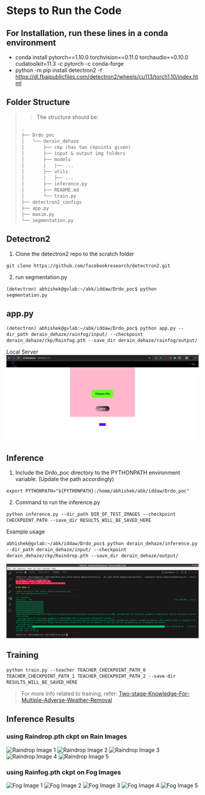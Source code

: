 # Steps to Run the Code

## For Installation, run these lines in a conda environment
- conda install pytorch==1.10.0 torchvision==0.11.0 torchaudio==0.10.0 cudatoolkit=11.3 -c pytorch -c conda-forge
- python -m pip install detectron2 -f https://dl.fbaipublicfiles.com/detectron2/wheels/cu113/torch1.10/index.html

## Folder Structure
> > The structure should be:
>
> ```
> .
> ├── Drdo_poc
> │   └── derain_dehaze
> │       ├── ckp (has two ckpoints given)
> │       ├── input & output img folders
> │       ├── models
> │       |   |── ...
> │       ├── utils
> │       |   ├── ...
> │       ├── inference.py
> │       ├── README.md
> │       └── train.py
> ├── detectron2_configs
> ├── app.py
> ├── maxim.py
> └── segmentation.py

## Detectron2
1. Clone the detectron2 repo to the scratch folder
```shell
git clone https://github.com/facebookresearch/detectron2.git
```
2. run segmentation.py
```shell
(detectron) abhishek@gvlab:~/abk/iddaw/Drdo_poc$ python segmentation.py 
```
## app.py
```shell
(detectron) abhishek@gvlab:~/abk/iddaw/Drdo_poc$ python app.py --dir_path derain_dehaze/rainfog/input/ --checkpoint derain_dehaze/ckp/Rainfog.pth --save_dir derain_dehaze/rainfog/output/  
```
Local Server 
![App Image 1](https://github.com/abhishekredy18/derain_dehaze/blob/main/images/app/app%20window.jpeg)


## Inference
1. Include the Drdo_poc directory to the PYTHONPATH environment variable.
   (Update the path accordingly)
```shell
export PYTHONPATH="${PYTHONPATH}:/home/abhishek/abk/iddaw/Drdo_poc"
```
2. Command to run the inference.py
```shell
python inference.py --dir_path DIR_OF_TEST_IMAGES --checkpoint CHECKPOINT_PATH --save_dir RESULTS_WILL_BE_SAVED_HERE 
```
Example usage
```shell
abhishek@gvlab:~/abk/iddaw/Drdo_poc$ python derain_dehaze/inference.py --dir_path derain_dehaze/input/ --checkpoint derain_dehaze/ckp/Raindrop.pth --save_dir derain_dehaze/output/
```
![Terminal Image 1](https://github.com/abhishekredy18/derain_dehaze/blob/main/images/rainfog/inferance%20terminal%20output.jpeg)

## Training
```shell
python train.py --teacher TEACHER_CHECKPOINT_PATH_0 TEACHER_CHECKPOINT_PATH_1 TEACHER_CHECKPOINT_PATH_2 --save-dir RESULTS_WILL_BE_SAVED_HERE
```
> For more info related to training, refer:
> [Two-stage-Knowledge-For-Multiple-Adverse-Weather-Removal](https://github.com/fingerk28/Two-stage-Knowledge-For-Multiple-Adverse-Weather-Removal)

## Inference Results

### using Raindrop.pth ckpt on Rain Images
![Raindrop Image 1](https://github.com/abhishekredy18/derain_dehaze/blob/main/images/raindrop/0000037_rgb.png)
![Raindrop Image 2](https://github.com/abhishekredy18/derain_dehaze/blob/main/images/raindrop/15_rain_mr_OCTOBER_1_rgb_leftImg8bit.png)
![Raindrop Image 3](https://github.com/abhishekredy18/derain_dehaze/blob/main/images/raindrop/0000025_rgb.png)
![Raindrop Image 4](https://github.com/abhishekredy18/derain_dehaze/blob/main/images/raindrop/0000021_rgb.png)
![Raindrop Image 5](https://github.com/abhishekredy18/derain_dehaze/blob/main/images/raindrop/0000087_rgb.png)

### using Rainfog.pth ckpt on Fog Images
![Fog Image 1](https://github.com/abhishekredy18/derain_dehaze/blob/main/images/rainfog/0000090_rgb.png)
![Fog Image 2](https://github.com/abhishekredy18/derain_dehaze/blob/main/images/rainfog/0000094_rgb.png)
![Fog Image 3](https://github.com/abhishekredy18/derain_dehaze/blob/main/images/rainfog/0000102_rgb.png)
![Fog Image 4](https://github.com/abhishekredy18/derain_dehaze/blob/main/images/rainfog/0000171_rgb.png)
![Fog Image 5](https://github.com/abhishekredy18/derain_dehaze/blob/main/images/rainfog/0000173_rgb.png)
